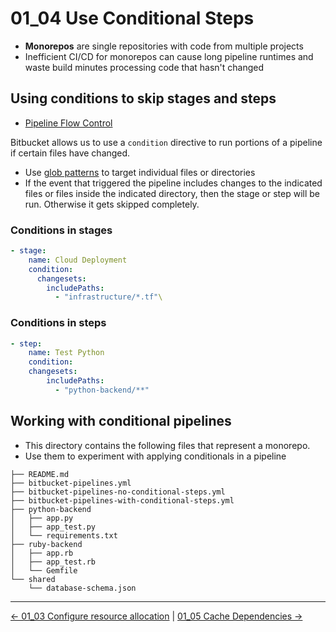 # 01_04 Use Conditional Steps

- **Monorepos** are single repositories with code from multiple projects
- Inefficient CI/CD for monorepos can cause long pipeline runtimes and waste build minutes processing code that hasn't changed

## Using conditions to skip stages and steps

- [Pipeline Flow Control](https://support.atlassian.com/bitbucket-cloud/docs/step-options/#Flow-control)

Bitbucket allows us to use a `condition` directive to run portions of a pipeline if certain files have changed.

- Use [glob patterns](https://support.atlassian.com/bitbucket-cloud/docs/use-glob-patterns-on-the-pipelines-yaml-file/) to target individual files or directories
- If the event that triggered the pipeline includes changes to the indicated files or files inside the indicated directory, then the stage or step will be run.  Otherwise it gets skipped completely.

### Conditions in stages

```yaml
- stage:
    name: Cloud Deployment
    condition:
      changesets:
        includePaths:
          - "infrastructure/*.tf"\
```

### Conditions in steps

```yaml
- step:
    name: Test Python
    condition:
    changesets:
        includePaths:
          - "python-backend/**"
```

## Working with conditional pipelines

- This directory contains the following files that represent a monorepo.
- Use them to experiment with applying conditionals in a pipeline

```text
├── README.md
├── bitbucket-pipelines.yml
├── bitbucket-pipelines-no-conditional-steps.yml
├── bitbucket-pipelines-with-conditional-steps.yml
├── python-backend
│   ├── app.py
│   ├── app_test.py
│   └── requirements.txt
├── ruby-backend
│   ├── app.rb
│   ├── app_test.rb
│   └── Gemfile
└── shared
    └── database-schema.json
```


<!-- FooterStart -->
---
[← 01_03 Configure resource allocation](../01_03_configure_resource_allocation/README.md) | [01_05 Cache Dependencies →](../01_05_cache_dependencies/README.md)
<!-- FooterEnd -->
